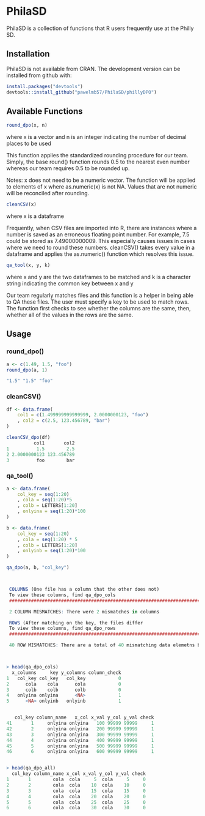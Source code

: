 # PhilaSD


PhilaSD is a collection of functions that R users frequently use at the Philly SD.  

## Installation

PhilaSD is not available from CRAN.  The development version can be installed from github with:

```r
install.packages("devtools")
devtools::install_github("pawelmb57/PhilaSD/phillyDPO")
```


## Available Functions

```r
round_dpo(x, n)
```
where x is a vector and n is an integer indicating the number of decimal places to be used

This function applies the standardized rounding procedure for our team.  Simply, the base round() function rounds 0.5 to the nearest even number whereas our team requires 0.5 to be rounded up.

Notes: x does not need to be a numeric vector.  The function will be applied to elements of x where as.numeric(x) is not NA.  Values that are not numeric will be reconciled after rounding.

```r
cleanCSV(x)
```
where x is a dataframe

Frequently, when CSV files are imported into R, there are instances where a number is saved as an erroneous floating point number.  For example, 7.5 could be stored as 7.49000000009.  This especially causes issues in cases where we need to round these numbers.  cleanCSV() takes every value in a dataframe and applies the as.numeric() function which resolves this issue.


```r
qa_tool(x, y, k)
```
where x and y are the two dataframes to be matched and k is a character string indicating the common key between x and y

Our team regularly matches files and this function is a helper in being able to QA these files.  The user must specify a key to be used to match rows.  The function first checks to see whether the columns are the same, then, whether all of the values in the rows are the same.



## Usage

### round_dpo()
```r
a <- c(1.49, 1.5, "foo")
round_dpo(a, 1)

"1.5" "1.5" "foo"

```

### cleanCSV()
```r
df <- data.frame(
    col1 = c(1.499999999999999, 2.0000000123, "foo")
    , col2 = c(2.5, 123.456789, "bar")
)

cleanCSV_dpo(df)
          col1       col2
1          1.5        2.5
2 2.0000000123 123.456789
3          foo        bar

```


### qa_tool()
```r
a <- data.frame(
    col_key = seq(1:20)
    , cola = seq(1:20)*5
    , colb = LETTERS[1:20]
    , onlyina = seq(1:20)*100
)

b <- data.frame(
    col_key = seq(1:20)
    , cola = seq(1:20) * 5
    , colb = LETTERS[1:20]
    , onlyinb = seq(1:20)*100
)

qa_dpo(a, b, "col_key")



 COLUMNS (One file has a column that the other does not) 
 To view these columns, find qa_dpo_cols 
 ############################################################################### 

 2 COLUMN MISMATCHES: There were 2 mismatches in columns 

 ROWS (After matching on the key, the files differ 
 To view these columns, find qa_dpo_rows 
 ############################################################################### 

 40 ROW MISMATCHES: There are a total of 40 mismatching data elemetns between the two files 



> head(qa_dpo_cols)
  x_columns     key y_columns column_check
1   col_key col_key   col_key            0
2      cola    cola      cola            0
3      colb    colb      colb            0
4   onlyina onlyina      <NA>            1
5      <NA> onlyinb   onlyinb            1


   col_key column_name   x_col x_val y_col y_val check
41       1     onlyina onlyina   100 99999 99999     1
42       2     onlyina onlyina   200 99999 99999     1
43       3     onlyina onlyina   300 99999 99999     1
44       4     onlyina onlyina   400 99999 99999     1
45       5     onlyina onlyina   500 99999 99999     1
46       6     onlyina onlyina   600 99999 99999     1


> head(qa_dpo_all)
  col_key column_name x_col x_val y_col y_val check
1       1        cola  cola     5  cola     5     0
2       2        cola  cola    10  cola    10     0
3       3        cola  cola    15  cola    15     0
4       4        cola  cola    20  cola    20     0
5       5        cola  cola    25  cola    25     0
6       6        cola  cola    30  cola    30     0

```









